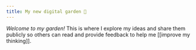 ```yaml
---
title: My new digital garden 🌱
---
```


_Welcome to my garden!_ This is where I explore my ideas and share them publicly so others can read and provide feedback to help me [[improve my thinking]].
